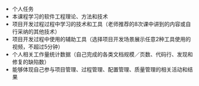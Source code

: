 - 个人任务
- 本课程学习的软件工程理论、方法和技术
- 项目开发过程过程中学习的技术和工具（老师推荐的8次课中讲到的内容或自行采纳的其他技术）
- 项目开发过程中使用的辅助工具（选择项目开发场景展示任意2种工具使用的视频，不超过5分钟）
- 个人相关工作量统计数据（自己完成的各类文档规模／页数、代码行、发现和修复的缺陷数）
- 能够体现自己参与项目管理、过程管理、配置管理、质量管理的相关活动和结果